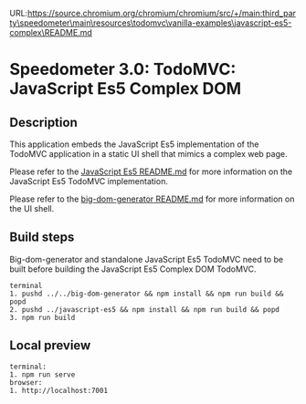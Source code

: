 URL:https://source.chromium.org/chromium/chromium/src/+/main:third_party\speedometer\main\resources\todomvc\vanilla-examples\javascript-es5-complex\README.md
# Speedometer 3.0: TodoMVC: JavaScript Es5 Complex DOM

## Description

This application embeds the JavaScript Es5 implementation of the TodoMVC application in a static UI shell that mimics a complex web page.

Please refer to the [JavaScript Es5 README.md](../javascript-es5/README.md) for more information on the JavaScript Es5 TodoMVC implementation.

Please refer to the [big-dom-generator README.md](../../big-dom-generator/README.md) for more information on the UI shell.

## Build steps

Big-dom-generator and standalone JavaScript Es5 TodoMVC need to be built before building the JavaScript Es5 Complex DOM TodoMVC.

```
terminal
1. pushd ../../big-dom-generator && npm install && npm run build && popd
2. pushd ../javascript-es5 && npm install && npm run build && popd
3. npm run build
```

## Local preview

```
terminal:
1. npm run serve
browser:
1. http://localhost:7001
```
